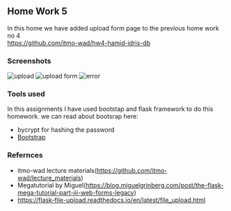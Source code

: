 ## Home Work 5 ##
In this home we have added upload form page to the previous home work no 4 \
https://github.com/itmo-wad/hw4-hamid-idris-db


### Screenshots

![upload](https://user-images.githubusercontent.com/18096389/116880742-0a38d500-ac2b-11eb-8ec2-769b4fd50327.png)
![upload form](https://user-images.githubusercontent.com/18096389/116880790-191f8780-ac2b-11eb-9821-3f4673e39aba.png)
![error](https://user-images.githubusercontent.com/18096389/116881064-77e50100-ac2b-11eb-974a-355dfbc898a5.png)





### Tools used

In this assignments I have used bootstap and flask framework to do this homework. we can read about bootsrap here:
* bycrypt for hashing the password
* [Bootstrap](https://getbootstrap.com)

### Refernces
* itmo-wad lecture materials(https://github.com/itmo-wad/lecture_materials)
* Megatutorial by Miguel(https://blog.miguelgrinberg.com/post/the-flask-mega-tutorial-part-iii-web-forms-legacy)
* https://flask-file-upload.readthedocs.io/en/latest/file_upload.html
